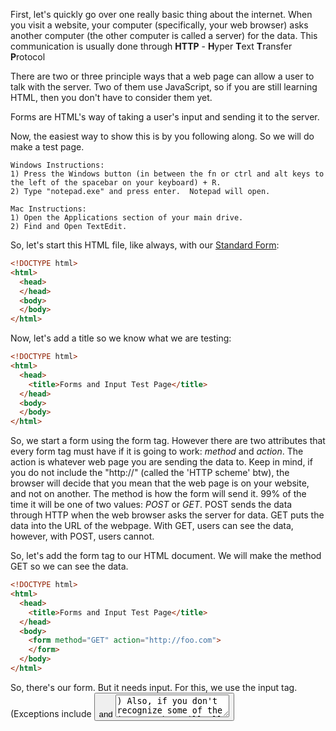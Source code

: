 First, let's quickly go over one really basic thing about the internet.  When you visit a website, your computer (specifically, your web browser) asks another computer (the other computer is called a server) for the data.  This communication is usually done through **HTTP** - **H**yper **T**ext **T**ransfer **P**rotocol

There are two or three principle ways that a web page can allow a user to talk with the server.  Two of them use JavaScript, so if you are still learning HTML, then you don't have to consider them yet.

Forms are HTML's way of taking a user's input and sending it to the server.  

Now, the easiest way to show this is by you following along.  So we will do make a test page.

```
Windows Instructions:
1) Press the Windows button (in between the fn or ctrl and alt keys to the left of the spacebar on your keyboard) + R.
2) Type "notepad.exe" and press enter.  Notepad will open.

Mac Instructions:
1) Open the Applications section of your main drive.
2) Find and Open TextEdit.
```

So, let's start this HTML file, like always, with our <a href="https://github.com/AirPenn/MS-Coding-Club/blob/master/HTML/standard_form.md">Standard Form</a>:
```html
<!DOCTYPE html>
<html>
  <head>
  </head>
  <body>
  </body>
</html>
```

Now, let's add a title so we know what we are testing:
```html
<!DOCTYPE html>
<html>
  <head>
    <title>Forms and Input Test Page</title>
  </head>
  <body>
  </body>
</html>
```

So, we start a form using the form tag.  However there are two attributes that every form tag must have if it is going to work: *method* and *action*.
The action is whatever web page you are sending the data to.  Keep in mind, if you do not include the "http://" (called the 'HTTP scheme' btw), the browser will decide that you mean that the web page is on your website, and not on another.
The method is how the form will send it.  99% of the time it will be one of two values: *POST* or *GET*.  POST sends the data through HTTP when the web browser asks the server for data.  GET puts the data into the URL of the webpage.  With GET, users can see the data, however, with POST, users cannot.

So, let's add the form tag to our HTML document.  We will make the method GET so we can see the data.
```html
<!DOCTYPE html>
<html>
  <head>
    <title>Forms and Input Test Page</title>
  </head>
  <body>
    <form method="GET" action="http://foo.com">
    </form>
  </body>
</html>
```

So, there's our form.  But it needs input.  For this, we use the input tag.  (Exceptions include <button> and <textarea>)  Also, if you don't recognize some of the inputs, they will all show up in your test document!  
<input> has a few really important attributes:  
name=" " (the name of the input)  
value=" " (the value of the input i.e. what data will be sent to the server)  
placeholder=" " (the gray text that tells you what the field is)  
type=" " (the type of input.  Either: text, email, number (not used often), password, button, checkbox, radio, or submit)

So, let's add one of each input to our form:
```html
<!DOCTYPE html>
<html>
  <head>
    <title>Forms and Input Test Page</title>
  </head>
  <body>
    <form method="GET" action="http://foo.com">
      <input type="text" name="txt" placeholder="Input Type=Text" />
      <br>
      <input type="email" name="email" placeholder="Input Type=Email" />
      <br>
      <input type="number" name="num" placeholder="Input Type=Number" />
      <br>
      <input type="password" name="pw" placeholder="Input Type=Password" />
      <br>
      <input type="button" name="btn" placeholder="Input Type=Button" />
      <br>
      <input type="checkbox" name="chk" placeholder="Input Type=Checkbox" />
      <br>
      <input type="radio" name="radio" placeholder="Input Type=Radio" />
      <br>
      <input type="submit" value="Input Type=Submit" />
    </form>
  </body>
</html>
```

